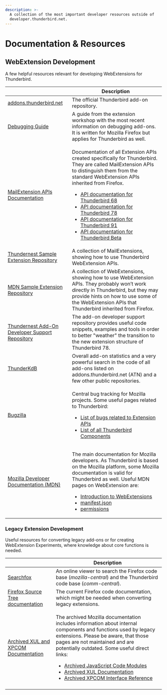 ```yaml
---
description: >-
  A collection of the most important developer resources outside of
  developer.thunderbird.net.
---
```


# Documentation & Resources

## WebExtension Development

A few helpful resources relevant for developing WebExtensions for Thunderbird.

|                                                                                                                 | Description                                                                                                                                                                                                                                                                                                                                                                                                                                                                                                                                                                                                                                                    |
| --------------------------------------------------------------------------------------------------------------- | -------------------------------------------------------------------------------------------------------------------------------------------------------------------------------------------------------------------------------------------------------------------------------------------------------------------------------------------------------------------------------------------------------------------------------------------------------------------------------------------------------------------------------------------------------------------------------------------------------------------------------------------------------------- |
| [addons.thunderbird.net](https://addons.thunderbird.net)                                                        | The official Thunderbird add-on repository.                                                                                                                                                                                                                                                                                                                                                                                                                                                                                                                                                                                                                    |
| [Debugging Guide](https://extensionworkshop.com/documentation/develop/debugging/)                               | A guide from the extension workshop with the most recent information on debugging add-ons. It is written for Mozilla Firefox but applies for Thunderbird as well.                                                                                                                                                                                                                                                                                                                                                                                                                                                                                              |
| [MailExtension APIs Documentation](https://webextension-api.thunderbird.net/en/latest/)                         | <p>Documentation of all Extension APIs created specifically for Thunderbird. They are called MailExtension APIs to distinguish them from the standard WebExtension APIs inherited from Firefox.</p><ul><li><a href="https://webextension-api.thunderbird.net/en/68/">API documentation for Thunderbird 68</a></li><li><a href="https://webextension-api.thunderbird.net/en/78/">API documentation for Thunderbird 78</a></li><li><a href="https://webextension-api.thunderbird.net/en/91/">API documentation for Thunderbird 91</a></li><li><a href="https://webextension-api.thunderbird.net/en/latest/">API documentation for Thunderbird Beta</a></li></ul> |
| [Thundernest Sample Extension Repository](https://github.com/thundernest/sample-extensions)                     | A collection of MailExtensions, showing how to use Thunderbird WebExtension APIs.                                                                                                                                                                                                                                                                                                                                                                                                                                                                                                                                                                              |
| [MDN Sample Extension Repository](https://github.com/mdn/webextensions-examples)                                | A collection of WebExtensions, showing how to use WebExtension APIs. They probably won’t work directly in Thunderbird, but they may provide hints on how to use some of the WebExtension APIs that Thunderbird inherited from Firefox.                                                                                                                                                                                                                                                                                                                                                                                                                         |
| [Thundernest Add-On Developer Support Repository](https://github.com/thundernest/addon-developer-support)       | The add-on developer support repository provides useful code snippets, examples and tools in order to better "weather" the transition to the new extension structure of Thunderbird 78.                                                                                                                                                                                                                                                                                                                                                                                                                                                                        |
| [ThunderKdB](https://cleidigh.github.io/ThunderKdB/index.html)                                                  | Overall add-on statistics and a very powerful search in the code of all add-ons listed on addons.thunderbird.net (ATN) and a few other public repositories.                                                                                                                                                                                                                                                                                                                                                                                                                                                                                                    |
| [Bugzilla](https://bugzilla.mozilla.org)                                                                        | <p>Central bug tracking for Mozilla projects. Some useful pages related to Thunderbird:</p><ul><li><a href="https://bugzilla.mozilla.org/buglist.cgi?product=Thunderbird&#x26;component=Add-Ons%3A%20Extensions%20API&#x26;resolution=---&#x26;list_id=15187727">List of bugs related to Extension APIs</a></li><li><a href="https://bugzilla.mozilla.org/describecomponents.cgi?product=Thunderbird">List of all Thunderbird Components</a></li></ul>                                                                                                                                                                                                         |
| [Mozilla Developer Documentation (MDN)](https://developer.mozilla.org/en-US/docs/Mozilla/Add-ons/WebExtensions) | <p>The main documentation for Mozilla developers. As Thunderbird is based on the Mozilla platform, some Mozilla documentation is valid for Thunderbird as well. Useful MDN pages on WebExtension are:</p><ul><li><a href="https://developer.mozilla.org/en-US/docs/Mozilla/Add-ons/WebExtensions">Introduction to WebExtensions</a></li><li><a href="https://developer.mozilla.org/en-US/docs/Mozilla/Add-ons/WebExtensions/manifest.json">manifest.json</a></li><li><a href="https://developer.mozilla.org/en-US/docs/Mozilla/Add-ons/WebExtensions/manifest.json/permissions">permissions</a></li></ul>                                                      |

### Legacy Extension Development

Useful resources for converting legacy add-ons or for creating WebExtension Experiments, where knowledge about core functions is needed.

|                                                                                    | Description                                                                                                                                                                                                                                                                                                                                                                                                                                                                                                                                                                                                                  |
| ---------------------------------------------------------------------------------- | ---------------------------------------------------------------------------------------------------------------------------------------------------------------------------------------------------------------------------------------------------------------------------------------------------------------------------------------------------------------------------------------------------------------------------------------------------------------------------------------------------------------------------------------------------------------------------------------------------------------------------- |
| [Searchfox](https://searchfox.org)                                                 | An online viewer to search the Firefox code base (_mozilla-central_) and the Thunderbird code base (_comm-central_).                                                                                                                                                                                                                                                                                                                                                                                                                                                                                                         |
| [Firefox Source Tree documentation](https://firefox-source-docs.mozilla.org)       | The current Firefox code documentation, which might be needed when converting legacy extensions.                                                                                                                                                                                                                                                                                                                                                                                                                                                                                                                             |
| [Archived XUL and XPCOM Documentation](https://udn.realityripple.com/docs/Mozilla) | <p>The archived Mozilla documentation includes information about internal components and functions used by legacy extensions. Please be aware, that those pages are not maintained and are potentially outdated. Some useful direct links:</p><ul><li><a href="https://udn.realityripple.com/docs/Mozilla/JavaScript_code_modules">Archived JavaScript Code Modules</a></li><li><a href="https://udn.realityripple.com/docs/Archive/Mozilla/XUL">Archived XUL Documentation</a></li><li><a href="https://udn.realityripple.com/docs/Mozilla/Tech/XPCOM/Reference/Interface">Archived XPCOM Interface Reference</a></li></ul> |
|                                                                                    |                                                                                                                                                                                                                                                                                                                                                                                                                                                                                                                                                                                                                              |
